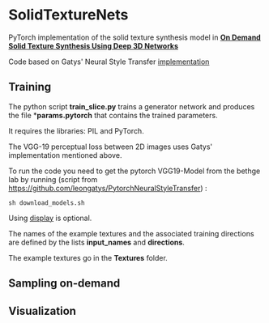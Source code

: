 # SolidTextureNets

PyTorch implementation of the solid texture synthesis model in [**On Demand Solid Texture Synthesis Using Deep 3D Networks**](https://hal.archives-ouvertes.fr/hal-01678122v3)

Code based on Gatys' Neural Style Transfer [implementation](https://github.com/leongatys/PytorchNeuralStyleTransfer)

## Training

The python script **train_slice.py** trains a generator network and produces the file ***params.pytorch** that contains the trained parameters.

It requires the libraries: PIL and PyTorch.

The VGG-19 perceptual loss between 2D images uses Gatys' implementation mentioned above.

To run the code you need to get the pytorch VGG19-Model from the bethge lab by running (script from https://github.com/leongatys/PytorchNeuralStyleTransfer) :
```
sh download_models.sh 
```
Using [display](https://github.com/szym/display) is optional.

The names of the example textures and the associated training directions are defined by the lists **input_names** and **directions**.

The example textures go in the **Textures** folder.

## Sampling on-demand

## Visualization
